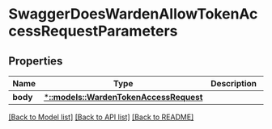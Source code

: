# SwaggerDoesWardenAllowTokenAccessRequestParameters

## Properties
Name | Type | Description | Notes
------------ | ------------- | ------------- | -------------
**body** | [***::models::WardenTokenAccessRequest**](wardenTokenAccessRequest.md) |  | [optional] 

[[Back to Model list]](../README.md#documentation-for-models) [[Back to API list]](../README.md#documentation-for-api-endpoints) [[Back to README]](../README.md)


